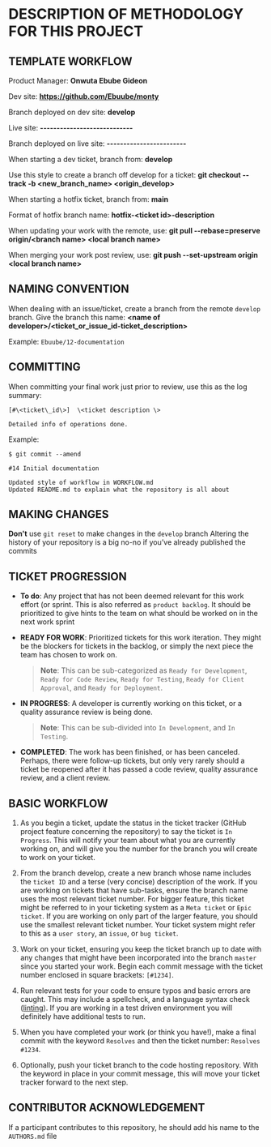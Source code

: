 # DESCRIPTION OF METHODOLOGY FOR THIS PROJECT

## TEMPLATE WORKFLOW

Product Manager:	**Onwuta Ebube Gideon**

Dev site:	**https://github.com/Ebuube/monty**

Branch deployed on dev site:	**develop**

Live site:	**----------------------------**

Branch deployed on live site:	**------------------------**

When starting a dev ticket, branch from:	**develop**

Use this style to create a branch off develop for a ticket:	**git checkout --track -b \<new\_branch\_name\> \<origin\_develop\>**

When starting a hotfix ticket, branch from:	**main**

Format of hotfix branch name:	**hotfix-\<ticket id\>-description**

When updating your work with the remote, use:	**git pull --rebase=preserve origin/\<branch name\> \<local branch name\>**

When merging your work post review, use:	**git push --set-upstream origin \<local branch name\>**

## NAMING CONVENTION

When dealing with an issue/ticket, create a branch from the remote `develop` branch. Give the branch this name: **\<name of developer\>/\<ticket\_or\_issue\_id-ticket\_description\>**

Example: `Ebuube/12-documentation`

## COMMITTING
When committing your final work just prior to review, use this as the log summary:

```
[#\<ticket\_id\>]  \<ticket description \>

Detailed info of operations done.
```

Example:
```
$ git commit --amend

#14 Initial documentation

Updated style of workflow in WORKFLOW.md
Updated README.md to explain what the repository is all about
```

## MAKING CHANGES

**Don't** use `git reset` to make changes in the `develop` branch
Altering the history of your repository is a big no-no if you’ve already published the commits

## TICKET PROGRESSION

* **To do**: Any project that has not been deemed relevant for this work effort (or sprint. This is also referred as `product backlog`. It should be prioritized to give hints to the team on what should be worked on in the next work sprint

* **READY FOR WORK**: Prioritized tickets for this work iteration. They might be the blockers for tickets in the backlog, or simply the next piece the team has chosen to work on.
	> **Note**: This can be sub-categorized as `Ready for Development`, `Ready for Code Review`, `Ready for Testing`, `Ready for Client Approval`, and `Ready for Deployment`.

* **IN PROGRESS**: A developer is currently working on this ticket, or a quality assurance review is being done.
	> **Note**: This can be sub-divided into `In Development`, and `In Testing`.

* **COMPLETED**: The work has been finished, or has been canceled. Perhaps, there were follow-up tickets, but only very rarely should a ticket be reopened after it has passed a code review, quality assurance review, and a client review.


## BASIC WORKFLOW

1. As you begin a ticket, update the status in the ticket tracker (GitHub project feature concerning the repository) to say the ticket is `In Progress`. This will notify your team about what you are currently working on, and will give you the number for the branch you will create to work on your ticket.

2. From the branch develop, create a new branch whose name includes the `ticket ID` and a terse (very concise) description of the work. If you are working on tickets that have sub-tasks, ensure the branch name uses the most relevant ticket number. For bigger feature, this ticket might be referred to in your ticketing system as a `Meta ticket` or `Epic ticket`. If you are working on only part of the larger feature, you should use the smallest relevant ticket number. Your ticket system might refer to this as a `user story`, an `issue`, or `bug ticket`.

3. Work on your ticket, ensuring you keep the ticket branch up to date with any changes that might have been incorporated into the branch `master` since you started your work. Begin each commit message with the ticket number enclosed in square brackets: `[#1234]`.

4. Run relevant tests for your code to ensure typos and basic errors are caught. This may include a spellcheck, and a language syntax check ([linting](https://en.wikipedia.org/wiki/Lint_(software))). If you are working in a test driven environment you will definitely have additional tests to run.

5. When you have completed your work (or think you have!), make a final commit with the keyword `Resolves` and then the ticket number: `Resolves #1234`.

6. Optionally, push your ticket branch to the code hosting repository. With the keyword in place in your commit message, this will move your ticket tracker forward to the next step.


## CONTRIBUTOR ACKNOWLEDGEMENT
If a participant contributes to this repository, he should add his name to the `AUTHORS.md` file
